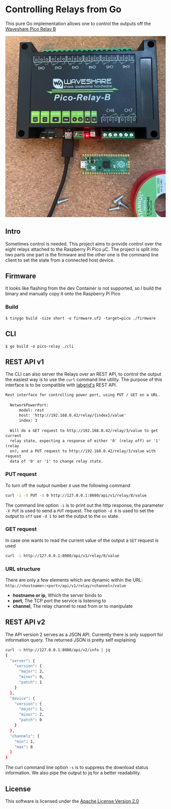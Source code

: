 # Controlling Relays from Go

This pure Go implementation allows one to control the outputs off the [Waveshare Pico Relay B](https://www.waveshare.com/wiki/Pico-Relay-B)

![Waveshare Pico Relay B](doc/assets/waveshare-pico-relay-b.jpg)

## Intro

Sometimes control is needed. This project aims to provide control over the eight relays attached to the Raspberry Pi Pico µC. The project is split into two parts one part is the firmware and the other one is the command line client to set the state from a connected host device.


## Firmware

It looks like flashing from the dev Container is not supported, so I build the binary and manually copy it onto the Raspberry Pi Pico


### Build

```
$ tinygo build -size short -o firmware.uf2 -target=pico ./firmware
```

## CLI

```
$ go build -o pico-relay ./cli
```

## REST API v1

The CLI can also server the Relays over an REST API, to control the output the easiest way is to use the `curl` command line utility. The purpose of this interface is to be compatible with [labgrid's](https://github.com/labgrid-project/labgrid/blob/master/labgrid/driver/power/rest.py) REST API.

```
Rest interface for controlling power port, using PUT / GET on a URL.

  NetworkPowerPort:
      model: rest
      host: 'http://192.168.0.42/relay/{index}/value'
      index: 3

  Will do a GET request to http://192.168.0.42/relay/3/value to get current
  relay state, expecting a response of either '0' (relay off) or '1' (relay
  on), and a PUT request to http://192.168.0.42/relay/3/value with request
  data of '0' or '1' to change relay state.
```

### PUT request

To turn off the output number `8` use the following command

```sh
curl -i -X PUT -d 0 http://127.0.0.1:8080/api/v1/relay/8/value
```

The command line option `-i` is to print out the http response, the parameter `-X PUT` is used to send a `PUT` request. The option `-d 0` is used to set the output to `off` use `-d 1` to set the output to the `on` state.

### GET request

In case one wants to read the current value of the output a `GET` request is used

```sh
curl -i http://127.0.0.1:8080/api/v1/relay/8/value
```

### URL structure

There are only a few elements which are dynamic within the URL: `http://<hostname>:<port>/api/v1/relay/<channel>/value`

- **hostname or ip**, Which the server binds to
- **port**, The TCP port the service is listening to
- **channel**, The relay channel to read from or to manipulate

## REST API v2

The API version 2 serves as a JSON API. Currently there is only support for information query. The returned JSON is pretty self explaining

```sh
curl -s http://127.0.0.1:8080/api/v2/info | jq
{
  "server": {
    "version": {
      "major": 2,
      "minor": 0,
      "patch": 1
    }
  },
  "device": {
    "version": {
      "major": 1,
      "minor": 2,
      "patch": 0
    }
  },
  "channels": {
    "min": 1,
    "max": 8
  }
}
```
The curl command line option `-s` is to suppress the download status information. We also pipe the output to jq for a better readability.


## License

This software is licensed under the [Apache License Version 2.0](LICENSE)